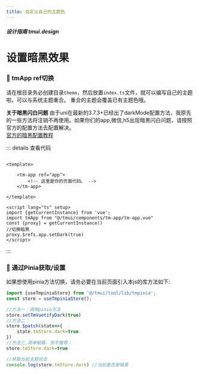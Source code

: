 ```yaml
---
title: 自定义自己的主题色
---
```


<dirtoc></dirtoc>

##### 设计指南 tmui.design

# 设置暗黑效果


### :tada: tmApp ref切换

请在根目录务必创建目录```theme```，然后放置```index.ts```文件，就可以编写自己的主题啦。可以与系统主题重合。
重合的主题会覆盖已有主题色哦。

**关于暗黑闪白问题**
由于uni在最新的3.7.3+已经出了darkMode配置方法，我原先的一些方法将注销不再使用。如果你们的app,微信,h5出现暗黑闪白问题，请按照官方的配置方法去配置解决。 <br>
[官方的暗黑配置教程](https://uniapp.dcloud.net.cn/tutorial/darkmode.html)

<webview url="https://tmui.design/h5/#/pages/index/index"></webview>



::: details 查看代码

```vue

<template>

    <tm-app ref="app">
        <!-- 这里是你的页面代码。 -->
    </tm-app>

</template>

<script lang="ts" setup>
import {getCurrentInstance} from 'vue';
import tmApp from "@/tmui/components/tm-app/tm-app.vue"
const {proxy} = getCurrentInstance()
//切换暗黑
proxy.$refs.app.setDark(true)
</script>

```

:::

###  :tada: 通过Pinia获取/设置
如果想使用pinia方法切换，请务必要在当前页面引入本js的库方法如下:
```ts
import {useTmpiniaStore} from '@/tmui/tool/lib/tmpinia';
const store = useTmpiniaStore();

//方法一：调用pinia方法
store.setTmVuetifyDark(true)
//方法二：
store.$patch(state=>{
	state.tmStore.dark=true
})
//方法三,简单粗暴，但不推荐：
store.tmStore.dark=true

//获取当前主题状态
console.log(store.tmStore.dark) //当前是否是暗黑

```